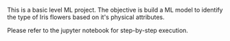 This is a basic level ML project. The objective is build a ML model to identify the type of Iris flowers based on it's physical attributes.

Please refer to the jupyter notebook for step-by-step execution.
